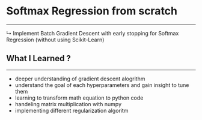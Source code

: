 # Softmax Regression from scratch
---
↳ Implement Batch Gradient Descent with early stopping for Softmax Regression (without using Scikit-Learn)

## What I Learned ?
---
- deeper understanding of gradient descent alogrithm
- understand the goal of each hyperparameters and gain insight to tune them
- learning to transform math equation to python code
- handeling matrix multiplication with numpy
- implementing different regularization algoritm 
